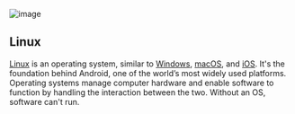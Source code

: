 ![image](https://images.vexels.com/media/users/3/140692/isolated/lists/72d1f12edf758d24f5b6db73bac4f297-linux-logo.png)

## Linux

[Linux](https://www.linux.com/what-is-linux/) is an operating system, similar to [Windows](https://www.microsoft.com/en-ph/windows?r=1), [macOS](https://www.apple.com/by/macos/what-is/), and [iOS](https://www.techtarget.com/searchmobilecomputing/definition/iOS). It's the foundation behind Android, one of the world’s most widely used platforms. Operating systems manage computer hardware and enable software to function by handling the interaction between the two. Without an OS, software can't run.

